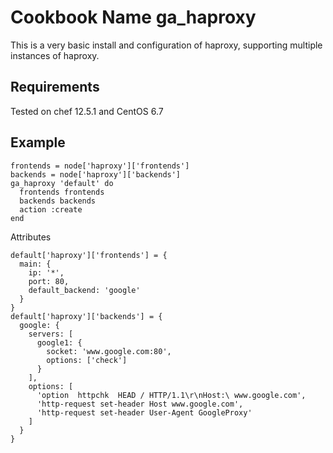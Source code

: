 Cookbook Name ga_haproxy
=========

This is a very basic install and configuration of haproxy, supporting multiple instances of haproxy.

Requirements
------------

Tested on chef 12.5.1 and CentOS 6.7


Example
-------
```
frontends = node['haproxy']['frontends']
backends = node['haproxy']['backends']
ga_haproxy 'default' do
  frontends frontends
  backends backends
  action :create
end
```

Attributes
```
default['haproxy']['frontends'] = {
  main: {
    ip: '*',
    port: 80,
    default_backend: 'google'
  }
}
default['haproxy']['backends'] = {
  google: {
    servers: [
      google1: {
        socket: 'www.google.com:80',
        options: ['check']
      }
    ],
    options: [
      'option  httpchk  HEAD / HTTP/1.1\r\nHost:\ www.google.com',
      'http-request set-header Host www.google.com',
      'http-request set-header User-Agent GoogleProxy'
    ]
  }
}
```


